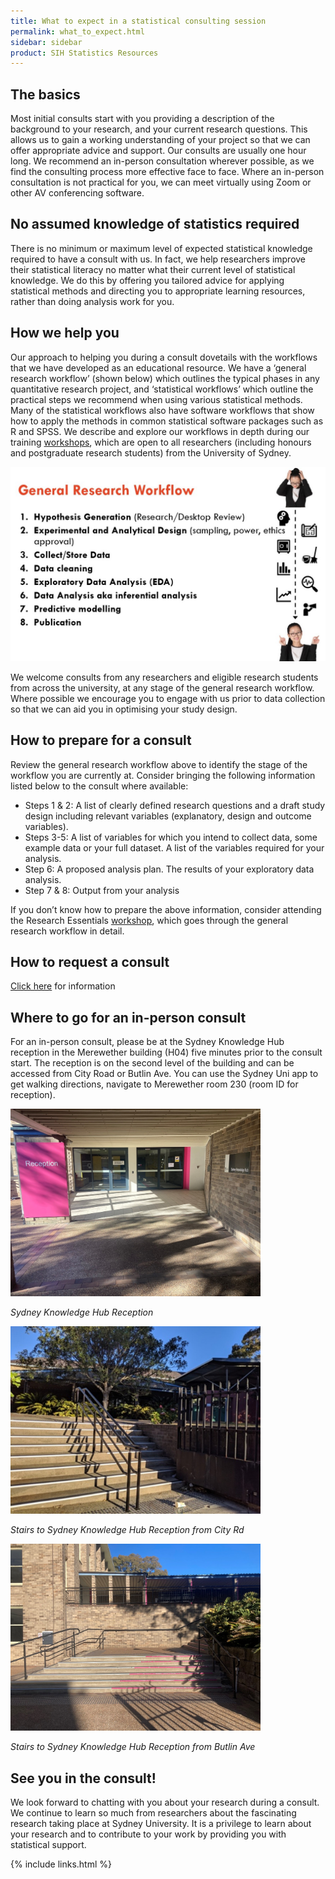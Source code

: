 ```yaml
---
title: What to expect in a statistical consulting session 
permalink: what_to_expect.html
sidebar: sidebar
product: SIH Statistics Resources
---
```


## The basics

Most initial consults start with you providing a description of the background to your research, and your current research questions. This allows us to gain a working understanding of your project so that we can offer appropriate advice and support. Our consults are usually one hour long. We recommend an in-person consultation wherever possible, as we find the consulting process more effective face to face. Where an in-person consultation is not practical for you, we can meet virtually using Zoom or other AV conferencing software.

## No assumed knowledge of statistics required

There is no minimum or maximum level of expected statistical knowledge required to have a consult with us. In fact, we help researchers improve their statistical literacy no matter what their current level of statistical knowledge. We do this by offering you tailored advice for applying statistical methods and directing you to appropriate learning resources, rather than doing analysis work for you.

## How we help you

Our approach to helping you during a consult dovetails with the workflows that we have developed as an educational resource. We have a ‘general research workflow’ (shown below) which outlines the typical phases in any quantitative research project, and ‘statistical workflows’ which outline the practical steps we recommend when using various statistical methods. Many of the statistical workflows also have software workflows that show how to apply the methods in common statistical software packages such as R and SPSS. We describe and explore our workflows in depth during our training [workshops](workshops-and-workflows), which are open to all researchers (including honours and postgraduate research students) from the University of Sydney.

<img src="https://github.com/Sydney-Informatics-Hub/stats-resources/blob/alexshawsydney-google-analytics/assets/general_research_workflow.jpg" width="600" alt="General research workflow">

We welcome consults from any researchers and eligible research students from across the university, at any stage of the general research workflow. Where possible we encourage you to engage with us prior to data collection so that we can aid you in optimising your study design.
 
## How to prepare for a consult

Review the general research workflow above to identify the stage of the workflow you are currently at. Consider bringing the following information listed below to the consult where available:

* Steps 1 & 2: A list of clearly defined research questions and a draft study design including relevant variables (explanatory, design and outcome variables).
* Steps 3-5: A list of variables for which you intend to collect data, some example data or your full dataset. A list of the variables required for your analysis.
* Step 6: A proposed analysis plan. The results of your exploratory data analysis.
* Step 7 & 8: Output from your analysis

If you don’t know how to prepare the above information, consider attending the Research Essentials [workshop](workshops-and-workflows), which goes through the general research workflow in detail.

## How to request a consult

[Click here](contact-us) for information

## Where to go for an in-person consult

For an in-person consult, please be at the Sydney Knowledge Hub reception in the Merewether building (H04) five minutes prior to the consult start. The reception is on the second level of the building and can be accessed from City Road or Butlin Ave. You can use the Sydney Uni app to get walking directions, navigate to Merewether room 230 (room ID for reception).

<img src="https://github.com/Sydney-Informatics-Hub/stats-resources/blob/alexshawsydney-google-analytics/assets/skh_reception.jpg" width="400" alt="Sydney Knowledge Hub reception">

*Sydney Knowledge Hub Reception*

<img src="https://github.com/Sydney-Informatics-Hub/stats-resources/blob/alexshawsydney-google-analytics/assets/from_city_rd.jpg" alt="Stairs to Sydney Knowledge Hub reception from City Rd" width="400">

*Stairs to Sydney Knowledge Hub Reception from City Rd*

<img src="https://github.com/Sydney-Informatics-Hub/stats-resources/blob/alexshawsydney-google-analytics/assets/from_butlin_ave.jpg" width="400" alt="Stairs to Sydney Knowledge Hub reception from Butlin Ave">

*Stairs to Sydney Knowledge Hub Reception from Butlin Ave*

## See you in the consult!

We look forward to chatting with you about your research during a consult. We continue to learn so much from researchers about the fascinating research taking place at Sydney University. It is a privilege to learn about your research and to contribute to your work by providing you with statistical support.


{% include links.html %}
